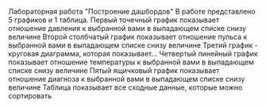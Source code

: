 Лабораторная работа "Построение дашбордов"
В работе представлено 5 графиков и 1 таблица. 
Первый точечный график показывает отношение давления к выбранной вами в выпадающем списке снизу величине
Второй столбчатый график показывает отношение пульса к выбранной вами в выпадающем списке снизу величине
Третий график - круговая диаграмма, которая показывает...
Четвертый линейный график показывает отношение температуры к выбранной вами в выпадающем списке снизу величине
Пятый ящичковый график показывает отношение диагноза к выбранной вами в выпадающем списке снизу величине
Таблица показывает все сходные данные, которые можно сортировать

